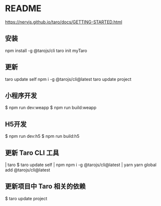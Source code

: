 # README
https://nervjs.github.io/taro/docs/GETTING-STARTED.html

## 安装
npm install -g @tarojs/cli
taro init myTaro

## 更新
taro update self
npm i -g @tarojs/cli@latest
taro update project

## 小程序开发
$ npm run dev:weapp
$ npm run build:weapp

## H5开发
$ npm run dev:h5
$ npm run build:h5

## 更新 Taro CLI 工具
| taro
$ taro update self
| npm
npm i -g @tarojs/cli@latest
| yarn
yarn global add @tarojs/cli@latest

## 更新项目中 Taro 相关的依赖
$ taro update project


